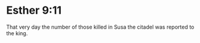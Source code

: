 # Esther 9:11

That very day the number of those killed in Susa the citadel was reported to the king.
